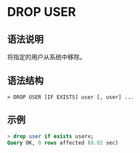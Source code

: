 # **DROP USER**

## **语法说明**

将指定的用户从系统中移除。

## **语法结构**

```
> DROP USER [IF EXISTS] user [, user] ...
```

## **示例**

```sql
> drop user if exists userx;
Query OK, 0 rows affected (0.02 sec)
```
